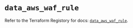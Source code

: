 # `data_aws_waf_rule`

Refer to the Terraform Registory for docs: [`data_aws_waf_rule`](https://www.terraform.io/docs/providers/aws/d/waf_rule).

